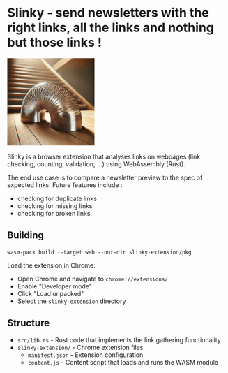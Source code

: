 # Slinky - send newsletters with the right links, all the links and nothing but those links !

<img src="slinky.webp" alt="Slinky logo generated by Dall-E" width="200"/>


Slinky is a browser extension that analyses links on webpages (link checking, counting, validation, ...) using WebAssembly (Rust).

The end use case is to compare a newsletter preview to the spec of expected links. Future features include :
- checking for duplicate links
- checking for missing links
- checking for broken links.


## Building
```
wasm-pack build --target web --out-dir slinky-extension/pkg
```

Load the extension in Chrome:
   - Open Chrome and navigate to `chrome://extensions/`
   - Enable "Developer mode"
   - Click "Load unpacked"
   - Select the `slinky-extension` directory

## Structure

- `src/lib.rs` - Rust code that implements the link gathering functionality
- `slinky-extension/` - Chrome extension files
  - `manifest.json` - Extension configuration
  - `content.js` - Content script that loads and runs the WASM module

